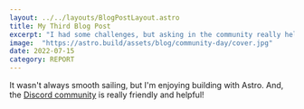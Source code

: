 ```yaml
---
layout: ../../layouts/BlogPostLayout.astro
title: My Third Blog Post
excerpt: "I had some challenges, but asking in the community really helped!"
image:  "https://astro.build/assets/blog/community-day/cover.jpg"
date: 2022-07-15
category: REPORT
---
```


It wasn't always smooth sailing, but I'm enjoying building with Astro. And, the [Discord community](https://astro.build/chat) is really friendly and helpful!